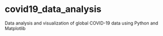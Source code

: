 # covid19_data_analysis
Data analysis and visualization of global COVID-19 data using Python and Matplotlib
